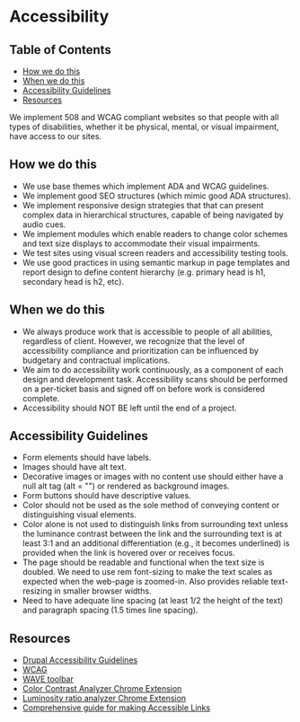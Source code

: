 # Accessibility

## Table of Contents

* [How we do this](#how)
* [When we do this](#why)
* [Accessibility Guidelines](#guidelines)
* [Resources](#resources)

We implement 508 and WCAG compliant websites so that people with all types of disabilities, whether it be physical, mental, or visual impairment, have access to our sites.

## <a name="how"></a>How we do this

* We use base themes which implement ADA and WCAG guidelines.
* We implement good SEO structures (which mimic good ADA structures).
* We implement responsive design strategies that that can present complex data in hierarchical structures, capable of being navigated by audio cues.
* We implement modules which enable readers to change color schemes and text size displays to accommodate their visual impairments.
* We test sites using visual screen readers and accessibility testing tools.
* We use good practices in using semantic markup in page templates and report design to define content hierarchy (e.g. primary head is h1, secondary head is h2, etc).

## <a name="why"></a>When we do this

* We always produce work that is accessible to people of all abilities, regardless of client. However, we recognize that the level of accessibility compliance and prioritization can be influenced by budgetary and contractual implications.
* We aim to do accessibility work continuously, as a component of each design and development task. Accessibility scans should be performed on a per-ticket basis and signed off on before work is considered complete.
* Accessibility should NOT BE left until the end of a project.

## <a name="guidelines"></a>Accessibility Guidelines

* Form elements should have labels.
* Images should have alt text.
* Decorative images or images with no content use should either have a null alt tag (alt = "") or rendered as background images.
* Form buttons should have descriptive values.
* Color should not be used as the sole method of conveying content or distinguishing visual elements.
* Color alone is not used to distinguish links from surrounding text unless the luminance contrast between the link and the surrounding text is at least 3:1 and an additional differentiation (e.g., it becomes underlined) is provided when the link is hovered over or receives focus.
* The page should be readable and functional when the text size is doubled. We need to use rem font-sizing to make the text scales as expected when the web-page is zoomed-in. Also provides reliable text-resizing in smaller browser widths.
* Need to have adequate line spacing (at least 1/2 the height of the text) and paragraph spacing (1.5 times line spacing).

## <a name="resources"></a>Resources

* [Drupal Accessibility Guidelines](https://drupal.org/node/1637990)
* [WCAG](http://www.w3.org/WAI/intro/wcag)
* [WAVE toolbar](http://wave.webaim.org/toolbar/)
* [Color Contrast Analyzer Chrome Extension](https://chrome.google.com/webstore/detail/color-contrast-analyzer/dagdlcijhfbmgkjokkjicnnfimlebcll)
* [Luminosity ratio analyzer Chrome Extension](https://chrome.google.com/webstore/detail/wcag-luminosity-contrast/lllpnmpooomecmbmijbmbikaacgfdagi)
* [Comprehensive guide for making Accessible Links](https://www.sitepoint.com/15-rules-making-accessible-links/)
